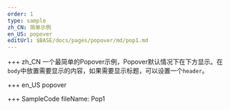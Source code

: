 ```yaml
--- 
order: 1
type: sample
zh_CN: 简单示例
en_US: popover
editUrl: $BASE/docs/pages/popover/md/pop1.md
---
```


+++ zh_CN
一个最简单的Popover示例，Popover默认情况下在下方显示。在<Code>body</Code>中放置需要显示的内容，如果需要显示标题，可以设置一个<Code>header</Code>。


+++ en_US
popover

+++ SampleCode
fileName: Pop1
